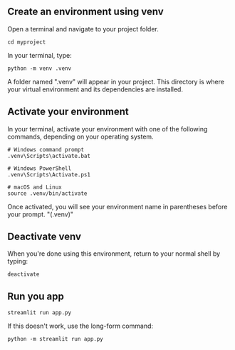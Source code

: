## Create an environment using venv

Open a terminal and navigate to your project folder.
```
cd myproject
```
In your terminal, type:
```
python -m venv .venv
```
A folder named ".venv" will appear in your project. This directory is where your virtual environment and its dependencies are installed.


## Activate your environment
In your terminal, activate your environment with one of the following commands, depending on your operating system.
```
# Windows command prompt
.venv\Scripts\activate.bat

# Windows PowerShell
.venv\Scripts\Activate.ps1

# macOS and Linux
source .venv/bin/activate
```
Once activated, you will see your environment name in parentheses before your prompt. "(.venv)"


## Deactivate venv
When you're done using this environment, return to your normal shell by typing:
```
deactivate
```

## Run you app
```
streamlit run app.py
```
If this doesn't work, use the long-form command:
```
python -m streamlit run app.py
```